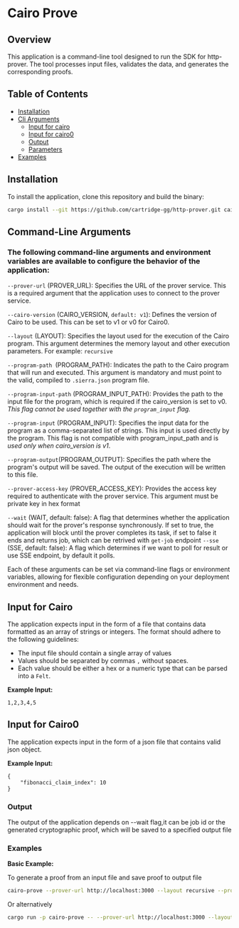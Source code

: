 # Cairo Prove 
## Overview

This application is a command-line tool designed to run the SDK for http-prover. The tool processes input files, validates the data, and generates the corresponding proofs. 

## Table of Contents

- [Installation](#installation)
- [Cli Arguments](#command-line-arguments)
  - [Input for cairo](#input-for-cairo)
  - [Input for cairo0](#input-for-cairo0)
  - [Output](#output)
  - [Parameters](#parameters)
- [Examples](#examples)

## Installation

To install the application, clone this repository and build the binary:

```bash
cargo install --git https://github.com/cartridge-gg/http-prover.git cairo-prove
```
## Command-Line Arguments
### The following command-line arguments and environment variables are available to configure the behavior of the application:

`--prover-url` (PROVER_URL): Specifies the URL of the prover service. This is a required argument that the application uses to connect to the prover service.

`--cairo-version` (CAIRO_VERSION, `default: v1`): Defines the version of Cairo to be used. This can be set to v1 or v0 for Cairo0.

`--layout` (LAYOUT): Specifies the layout used for the execution of the Cairo program. This argument determines the memory layout and other execution parameters. For example: `recursive`

`--program-path `(PROGRAM_PATH): Indicates the path to the Cairo program that will run and executed. This argument is mandatory and must point to the valid, compiled to `.sierra.json` program file.

`--program-input-path` (PROGRAM_INPUT_PATH): Provides the path to the input file for the program, which is required if the cairo_version is set to v0. *This flag cannot be used together with the `program_input` flag.*

`--program-input` (PROGRAM_INPUT): Specifies the input data for the program as a comma-separated list of strings. This input is used directly by the program. This flag is not compatible with program_input_path and is *used only when cairo_version is v1*.

`--program-output`(PROGRAM_OUTPUT): Specifies the path where the program's output will be saved. The output of the execution will be written to this file.

`--prover-access-key` (PROVER_ACCESS_KEY): Provides the access key required to authenticate with the prover service. This argument must be private key in hex format

`--wait` (WAIT, default: false): A flag that determines whether the application should wait for the prover's response synchronously. If set to true, the application will block until the prover completes its task, if set to false it ends and returns job, which can be retrived with `get-job` endpoint
`--sse ` (SSE, default: false): A flag which determines if we want to poll for result or use SSE endpoint, by default it polls.

Each of these arguments can be set via command-line flags or environment variables, allowing for flexible configuration depending on your deployment environment and needs.

## Input for Cairo

The application expects input in the form of a file that contains data formatted as an array of strings or integers. The format should adhere to the following guidelines:

- The input file should contain a single array of values
- Values should be separated by commas `,` without spaces.
- Each value should be either a hex or a numeric type that can be parsed into a `Felt`.

**Example Input:**

```plaintext
1,2,3,4,5
```
## Input for Cairo0
The application expects input in the form of a json file that contains valid json object.

**Example Input:**
```
{
    "fibonacci_claim_index": 10
}
```
### Output

The output of the application depends on --wait flag,it can be job id or the generated cryptographic proof, which will be saved to a specified output file


### Examples

**Basic Example:**

To generate a proof from an input file and save proof to output file

```bash
cairo-prove --prover-url http://localhost:3000 --layout recursive --program-path examples/cairo/fibonacci_compiled.json --program-input-path examples/cairo/input.json --wait --program-output proof.json --prover-access-key 0xf5061793648ab019cc27d6c9a2bd8a2b651f9224ae9ae2c0990fd32ed2172f48 --sse
```
Or alternatively
```bash
cargo run -p cairo-prove -- --prover-url http://localhost:3000 --layout recursive --program-path examples/cairo/fibonacci_compiled.json --program-input-path examples/cairo/input.json --wait --program-output proof.json --prover-access-key 0xf5061793648ab019cc27d6c9a2bd8a2b651f9224ae9ae2c0990fd32ed2172f48 --sse
```
